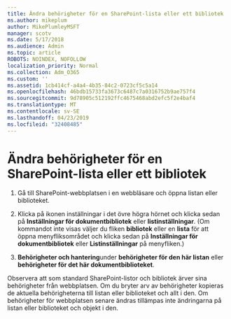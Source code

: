 ```yaml
---
title: Ändra behörigheter för en SharePoint-lista eller ett bibliotek
ms.author: mikeplum
author: MikePlumleyMSFT
manager: scotv
ms.date: 5/17/2018
ms.audience: Admin
ms.topic: article
ROBOTS: NOINDEX, NOFOLLOW
localization_priority: Normal
ms.collection: Adm_O365
ms.custom: ''
ms.assetid: 1cb414cf-a4a4-4b35-84c2-0723cf5c5a14
ms.openlocfilehash: 46bdb15733fa3673c6487c7a0316752b9ae757f4
ms.sourcegitcommit: 9d78905c512192ffc4675468abd2efc5f2e4baf4
ms.translationtype: MT
ms.contentlocale: sv-SE
ms.lasthandoff: 04/23/2019
ms.locfileid: "32408485"
---
```

# <a name="change-permissions-for-a-sharepoint-list-or-library"></a>Ändra behörigheter för en SharePoint-lista eller ett bibliotek

1. Gå till SharePoint-webbplatsen i en webbläsare och öppna listan eller biblioteket.
    
2. Klicka på ikonen inställningar i det övre högra hörnet och klicka sedan på **Inställningar för dokumentbibliotek** eller **listinställningar**. (Om kommandot inte visas väljer du fliken **bibliotek** eller en **lista** för att öppna menyfliksområdet och klicka sedan på **Inställningar för dokumentbibliotek** eller **Listinställningar** på menyfliken.) 
    
3. **Behörigheter och hantering**under **behörigheter för den här listan** eller **behörigheter för det här dokumentbiblioteket**.
    
Observera att som standard SharePoint-listor och bibliotek ärver sina behörigheter från webbplatsen. Om du bryter arv av behörigheter kopieras de aktuella behörigheterna till listan eller biblioteket och allt i den. Om behörigheter för webbplatsen senare ändras tillämpas inte ändringarna på listan eller biblioteket och objekt i den.
  

